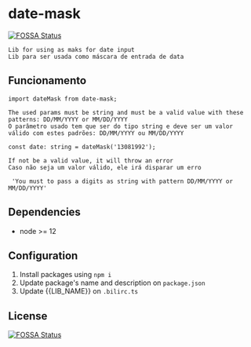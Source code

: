 # date-mask
[![FOSSA Status](https://app.fossa.com/api/projects/git%2Bgithub.com%2FW-Dental%2Fdate-mask.svg?type=shield)](https://app.fossa.com/projects/git%2Bgithub.com%2FW-Dental%2Fdate-mask?ref=badge_shield)

    Lib for using as maks for date input
    Lib para ser usada como máscara de entrada de data

## Funcionamento
 ``import dateMask from date-mask;``

    The used params must be string and must be a valid value with these patterns: DD/MM/YYYY or MM/DD/YYYY 
    O parâmetro usado tem que ser do tipo string e deve ser um valor válido com estes padrões: DD/MM/YYYY ou MM/DD/YYYY
 ``const date: string = dateMask('13081992');``

    If not be a valid value, it will throw an error
    Caso não seja um valor válido, ele irá disparar um erro 
 `` 'You must to pass a digits as string with pattern DD/MM/YYYY or MM/DD/YYYY'``   

## Dependencies
   * node >= 12

## Configuration
1. Install packages using `npm i`
2. Update package's name and description on `package.json`
3. Update {{LIB_NAME}} on `.bilirc.ts`

## License
[![FOSSA Status](https://app.fossa.com/api/projects/git%2Bgithub.com%2FW-Dental%2Fdate-mask.svg?type=large)](https://app.fossa.com/projects/git%2Bgithub.com%2FW-Dental%2Fdate-mask?ref=badge_large)